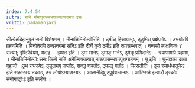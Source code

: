 ```yaml
---
index: 7.4.54
sutra: सनि मीमाघुरभलभशकपतपदामच इस्
vritti: padamanjari
---
```


 सीत्येतदिहानुवृतं सनो विशेषणम् । मीनातिमिनोत्योरिति । ठ्मीञ् हिंसायाम्ऽ, ठ्डुमिञ् प्रक्षेपणेऽ । उभयोरपि ग्रहणमिति । मिनोतेरपि ठज्झनगमां सनिऽ इति दीर्घे कृते ठ्मीऽ इति रूपसम्भवात् । नन्वसौ लाक्षणिकः ? सत्यम्; इष्टिरेवेयम्, यदाह---इष्यत इति । ठ्मा मानेऽ, ठ्माङ् मानेऽ, ठ्मेङ् प्रणिदानेऽ---त्रयाणामपि ग्रहणम् । मीनातिमिनोत्योः सनः कित्वे सति अनेज्विषयत्वात् मारूपासम्भवात्पृथग्ग्रहणम् । घु इति । घुसंज्ञका दाधा गृह्यन्ते ।ठ्रभ राभस्येऽ, ठ्डुलभष् प्राप्तौऽ, शक्लृ शक्तौऽ, ठ्पल्लृ गतौऽ । मित्सतीति । ठ्स स्यार्धधातुकेऽ इति सकारस्य तकारः, ठत्र लोपोऽभ्यासस्यऽ । आत्मनेदिषु ठ्पूर्ववत्सनःऽ । आरिप्सते इत्यादौ ठ्स्कोः संयोगाद्योःऽ इति सलोपः ॥